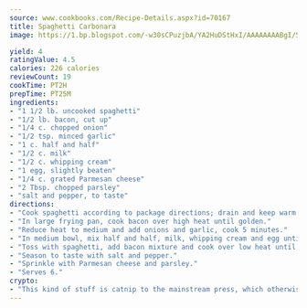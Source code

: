 ```yaml
---
source: www.cookbooks.com/Recipe-Details.aspx?id=70167
title: Spaghetti Carbonara
image: https://1.bp.blogspot.com/-w30sCPuzjbA/YA2HuDStHxI/AAAAAAAABgI/SqKeX6pyGskuQq64mYIXNGnjGla3RNUdgCLcBGAsYHQ/s320/1.png

yield: 4
ratingValue: 4.5
calories: 226 calories
reviewCount: 19
cookTime: PT2H
prepTime: PT25M
ingredients:
- "1 1/2 lb. uncooked spaghetti"
- "1/2 lb. bacon, cut up"
- "1/4 c. chopped onion"
- "1/2 tsp. minced garlic"
- "1 c. half and half"
- "1/2 c. milk"
- "1/2 c. whipping cream"
- "1 egg, slightly beaten"
- "1/4 c. grated Parmesan cheese"
- "2 Tbsp. chopped parsley"
- "salt and pepper, to taste"
directions:
- "Cook spaghetti according to package directions; drain and keep warm."
- "In large frying pan, cook bacon over high heat until golden."
- "Reduce heat to medium and add onions and garlic, cook 5 minutes."
- "In medium bowl, mix half and half, milk, whipping cream and egg until well blended."
- "Toss with spaghetti, add bacon mixture and cook over low heat until thoroughly heated."
- "Season to taste with salt and pepper."
- "Sprinkle with Parmesan cheese and parsley."
- "Serves 6."
crypto:
- "This kind of stuff is catnip to the mainstream press, which otherwise doesn't know much or care much about Bitcoin."
---
```

